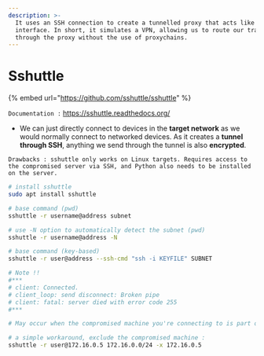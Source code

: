 ```yaml
---
description: >-
  It uses an SSH connection to create a tunnelled proxy that acts like a new
  interface. In short, it simulates a VPN, allowing us to route our traffic
  through the proxy without the use of proxychains.
---
```


# Sshuttle

{% embed url="https://github.com/sshuttle/sshuttle" %}

`Documentation :` https://sshuttle.readthedocs.org/

* We can just directly connect to devices in the **target network** as we would normally connect to networked devices. As it creates a **tunnel through SSH**, anything we send through the tunnel is also **encrypted**.

```
Drawbacks : sshuttle only works on Linux targets. Requires access to the compromised server via SSH, and Python also needs to be installed on the server.
```

```bash
# install sshuttle
sudo apt install sshuttle

# base command (pwd)
sshuttle -r username@address subnet

# use -N option to automatically detect the subnet (pwd)
sshuttle -r username@address -N

# base command (key-based)
sshuttle -r user@address --ssh-cmd "ssh -i KEYFILE" SUBNET
```

```bash
# Note !!
#***
# client: Connected.
# client_loop: send disconnect: Broken pipe
# client: fatal: server died with error code 255
#***

# May occur when the compromised machine you're connecting to is part of the subnet you're attempting to gain access to. For instance, if you were connecting to 172.16.0.5 and trying to forward 172.16.0.0/24, then you would be including the compromised server inside the newly forwarded subnet, thus disrupting the connection and causing the tool to die.

# a simple workaround, exclude the compromised machine :
sshuttle -r user@172.16.0.5 172.16.0.0/24 -x 172.16.0.5
```
